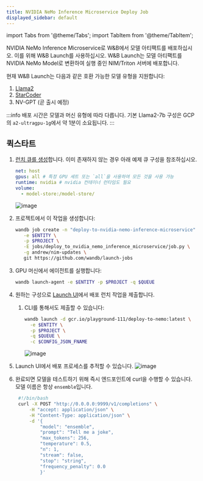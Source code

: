 ```yaml
---
title: NVIDIA NeMo Inference Microservice Deploy Job
displayed_sidebar: default
---
```

import Tabs from '@theme/Tabs';
import TabItem from '@theme/TabItem';

NVIDIA NeMo Inference Microservice로 W&B에서 모델 아티팩트를 배포하십시오. 이를 위해 W&B Launch를 사용하십시오. W&B Launch는 모델 아티팩트를 NVIDIA NeMo Model로 변환하여 실행 중인 NIM/Triton 서버에 배포합니다.

현재 W&B Launch는 다음과 같은 호환 가능한 모델 유형을 지원합니다:

1. [Llama2](https://llama.meta.com/llama2/)
2. [StarCoder](https://github.com/bigcode-project/starcoder)
3. NV-GPT (곧 출시 예정)


:::info
배포 시간은 모델과 머신 유형에 따라 다릅니다. 기본 Llama2-7b 구성은 GCP의 `a2-ultragpu-1g`에서 약 1분이 소요됩니다.
:::


## 퀵스타트

1. [런치 큐를 생성](../launch/add-job-to-queue.md)합니다. 이미 존재하지 않는 경우 아래 예제 큐 구성을 참조하십시오.

   ```yaml
   net: host
   gpus: all # 특정 GPU 세트 또는 `all`을 사용하여 모든 것을 사용 가능
   runtime: nvidia # nvidia 컨테이너 런타임도 필요
   volume:
     - model-store:/model-store/
   ```

   ![image](/images/integrations/nim1.png)

2. 프로젝트에서 이 작업을 생성합니다:

   ```bash
   wandb job create -n "deploy-to-nvidia-nemo-inference-microservice" \
      -e $ENTITY \
      -p $PROJECT \
      -E jobs/deploy_to_nvidia_nemo_inference_microservice/job.py \
      -g andrew/nim-updates \
      git https://github.com/wandb/launch-jobs
   ```

3. GPU 머신에서 에이전트를 실행합니다:
   ```bash
   wandb launch-agent -e $ENTITY -p $PROJECT -q $QUEUE
   ```
4. 원하는 구성으로 [Launch UI](https://wandb.ai/launch)에서 배포 런치 작업을 제출합니다.
   1. CLI를 통해서도 제출할 수 있습니다:
      ```bash
      wandb launch -d gcr.io/playground-111/deploy-to-nemo:latest \
        -e $ENTITY \
        -p $PROJECT \
        -q $QUEUE \
        -c $CONFIG_JSON_FNAME
      ```
      ![image](/images/integrations/nim2.png)
5. Launch UI에서 배포 프로세스를 추적할 수 있습니다.
   ![image](/images/integrations/nim3.png)
6. 완료되면 모델을 테스트하기 위해 즉시 엔드포인트에 curl을 수행할 수 있습니다. 모델 이름은 항상 `ensemble`입니다.
   ```bash
    #!/bin/bash
    curl -X POST "http://0.0.0.0:9999/v1/completions" \
        -H "accept: application/json" \
        -H "Content-Type: application/json" \
        -d '{
            "model": "ensemble",
            "prompt": "Tell me a joke",
            "max_tokens": 256,
            "temperature": 0.5,
            "n": 1,
            "stream": false,
            "stop": "string",
            "frequency_penalty": 0.0
            }'
   ```